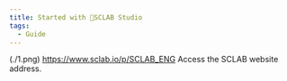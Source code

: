 ```yaml
---
title: Started with SCLAB Studio
tags:
  - Guide
---
```


(./1.png)
https://www.sclab.io/p/SCLAB_ENG
Access the SCLAB website address.
